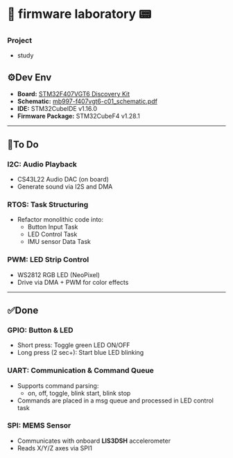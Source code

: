 # 🧪 firmware laboratory 📟

### Project
- study

## ⚙️Dev Env
- **Board:** [STM32F407VGT6 Discovery Kit](https://www.st.com/en/evaluation-tools/stm32f4discovery.html)
- **Schematic:** [mb997-f407vgt6-c01_schematic.pdf](https://github.com/user-attachments/files/19399237/mb997-f407vgt6-c01_schematic.pdf)
- **IDE:** STM32CubeIDE v1.16.0  
- **Firmware Package:** STM32CubeF4 v1.28.1

---

## 🌈To Do
### I2C: Audio Playback
- CS43L22 Audio DAC (on board)
- Generate sound via I2S and DMA

### RTOS: Task Structuring
- Refactor monolithic code into:
  - Button Input Task
  - LED Control Task
  - IMU sensor Data Task


### PWM: LED Strip Control
- WS2812 RGB LED (NeoPixel)
- Drive via DMA + PWM for color effects

---

## ✅Done

### GPIO: Button & LED
- Short press: Toggle green LED ON/OFF  
- Long press (2 sec+): Start blue LED blinking 

### UART: Communication & Command Queue
- Supports command parsing:
  - on, off, toggle, blink start, blink stop
- Commands are placed in a msg queue and processed in LED control task

### SPI: MEMS Sensor
- Communicates with onboard **LIS3DSH** accelerometer
- Reads X/Y/Z axes via SPI1
